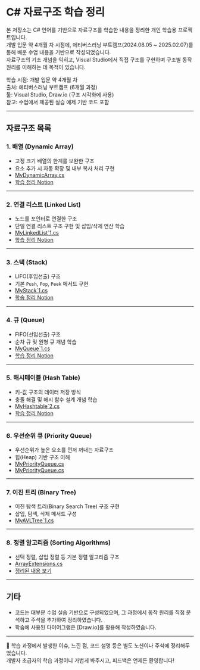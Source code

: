 #  C# 자료구조 학습 정리

본 저장소는 C# 언어를 기반으로 자료구조를 학습한 내용을 정리한 개인 학습용 프로젝트입니다.  
개발 입문 약 4개월 차 시점에, 에티버스러닝 부트캠프(2024.08.05 ~ 2025.02.07)를 통해 배운 수업 내용을 기반으로 작성되었습니다.  
자료구조의 기초 개념을 익히고, Visual Studio에서 직접 구조를 구현하며 구조별 동작 원리를 이해하는 데 목적이 있습니다.

 학습 시점: 개발 입문 약 4개월 차  
 출처: 에티버스러닝 부트캠프 (6개월 과정)  
 툴: Visual Studio, Draw.io (구조 시각화에 사용)  
 참고: 수업에서 제공된 실습 예제 기반 코드 포함

---

##  자료구조 목록

###  1. 배열 (Dynamic Array)
- 고정 크기 배열의 한계를 보완한 구조
- 요소 추가 시 자동 확장 및 내부 복사 처리 구현
-  [MyDynamicArray.cs](https://github.com/Kimwonbeom0102/CSharp_Basic_DataStructure/blob/master/DynamicArray/MyDynamicArray.cs)
-  [학습 정리 Notion](https://www.notion.so/ArrayList-1574b04e10ea802ca389ff0ce0281ca8)

---

###  2. 연결 리스트 (Linked List)
- 노드를 포인터로 연결한 구조
- 단일 연결 리스트 구조 구현 및 삽입/삭제 연산 학습
- [MyLinkedList`1.cs](https://github.com/Kimwonbeom0102/CSharp_Basic_DataStructure/blob/master/DynamicArray/MyLinkedList%601.cs)
-  [학습 정리 Notion](https://www.notion.so/Linked-List-1574b04e10ea808bb1d8f535f8c603fd)

---

###  3. 스택 (Stack)
- LIFO(후입선출) 구조
- 기본 `Push`, `Pop`, `Peek` 메서드 구현
- [MyStack`1.cs](https://github.com/Kimwonbeom0102/CSharp_Basic_DataStructure/blob/master/DynamicArray/MyStack%601.cs)
-  [학습 정리 Notion](https://www.notion.so/1594b04e10ea80d58908c90394451c58)

---

###  4. 큐 (Queue)
- FIFO(선입선출) 구조
- 순차 큐 및 원형 큐 개념 학습
- [MyQueue`1.cs](https://github.com/Kimwonbeom0102/CSharp_Basic_DataStructure/blob/master/DynamicArray/MyQueue%601.cs)
-  [학습 정리 Notion](https://www.notion.so/1594b04e10ea806b8e96eba5cfa15c94)

---

###  5. 해시테이블 (Hash Table)
- 키-값 구조의 데이터 저장 방식
- 충돌 해결 및 해시 함수 설계 개념 학습
- [MyHashtable`2.cs](https://github.com/Kimwonbeom0102/CSharp_Basic_DataStructure/blob/master/DynamicArray/MyHashtable%602.cs)
-  [학습 정리 Notion](https://www.notion.so/14d4b04e10ea80f5bd74f886f0511c99)

---

###  6. 우선순위 큐 (Priority Queue)
- 우선순위가 높은 요소를 먼저 꺼내는 자료구조
- 힙(Heap) 기반 구조 이해
- [MyPriorityQueue.cs](https://github.com/Kimwonbeom0102/CSharp_Basic_DataStructure/blob/master/DynamicArray/MyPriorityQueue.cs)
- [MyPriorityQueue.cs](./MyPriorityQueue.cs)

---

###  7. 이진 트리 (Binary Tree)
- 이진 탐색 트리(Binary Search Tree) 구조 구현
- 삽입, 탐색, 삭제 메서드 구성
- [MyAVLTree`1.cs](https://github.com/Kimwonbeom0102/CSharp_Basic_DataStructure/blob/master/DynamicArray/MyAVLTree%601.cs)

---

###  8. 정렬 알고리즘 (Sorting Algorithms)
- 선택 정렬, 삽입 정렬 등 기본 정렬 알고리즘 구조
- [ArrayExtensions.cs](https://github.com/Kimwonbeom0102/CSharp_Basic_DataStructure/blob/master/SortAlgorithm/ArrayExtensions.cs)
-  [정리된 내용 보기](https://www.notion.so/14d4b04e10ea80f5bd74f886f0511c99)

---

##  기타
- 코드는 대부분 수업 실습 기반으로 구성되었으며, 그 과정에서 동작 원리를 직접 분석하고 주석을 추가하여 정리하였습니다.
- 학습에 사용된 다이어그램은 [Draw.io]를 활용해 작성하였습니다.

---

💬 학습 과정에서 발생한 이슈, 느낀 점, 코드 설명 등은 별도 노션이나 주석에 정리해두었습니다.  
개발자 초급자의 학습 과정이니 가볍게 봐주시고, 피드백은 언제든 환영합니다!
